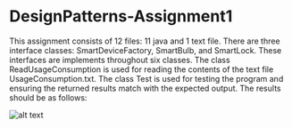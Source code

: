 # DesignPatterns-Assignment1

This assignment consists of 12 files: 11 java and 1 text file.
There are three interface classes: SmartDeviceFactory, SmartBulb, and SmartLock.
These interfaces are implements throughout six classes.
The class ReadUsageConsumption is used for reading the contents of the text file UsageConsumption.txt.
The class Test is used for testing the program and ensuring the returned results match with the expected output.
The results should be as follows:

![alt text](image.png)
